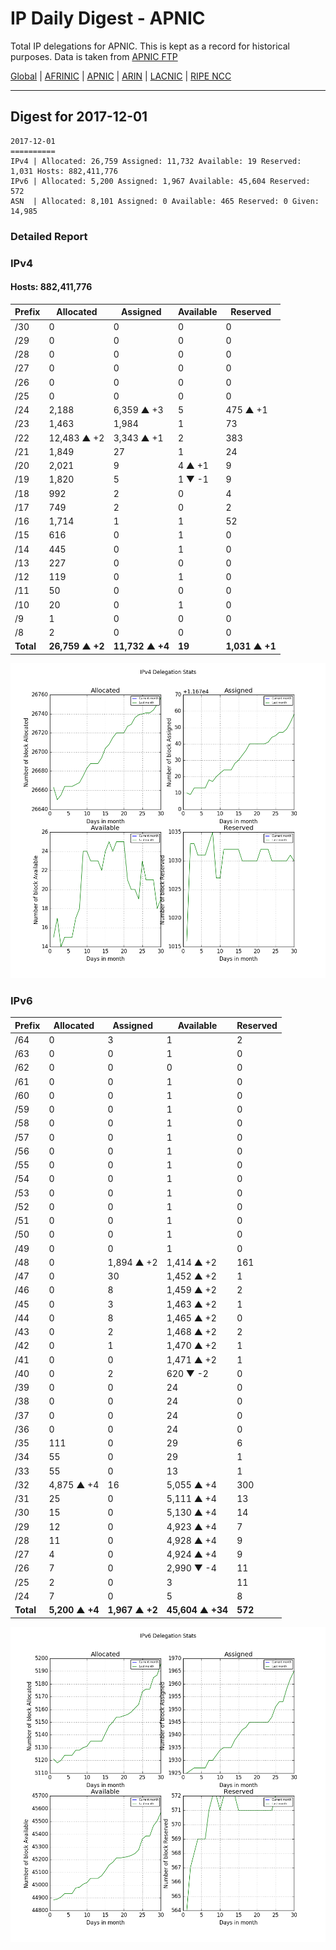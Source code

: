 # IP Daily Digest - APNIC

Total IP delegations for APNIC. This is kept as a record for historical purposes. Data is taken from [APNIC FTP](https://ftp.apnic.net/)

[Global](https://github.com/csmets/IP-Daily-Digest) | [AFRINIC](https://github.com/csmets/IP-Daily-Digest/tree/master/archives/AFRINIC) | [APNIC](https://github.com/csmets/IP-Daily-Digest/tree/master/archives/APNIC) | [ARIN](https://github.com/csmets/IP-Daily-Digest/tree/master/archives/ARIN) | [LACNIC](https://github.com/csmets/IP-Daily-Digest/tree/master/archives/LACNIC) | [RIPE NCC](https://github.com/csmets/IP-Daily-Digest/tree/master/archives/RIPE_NCC)

---

## Digest for 2017-12-01
```
2017-12-01
==========
IPv4 | Allocated: 26,759 Assigned: 11,732 Available: 19 Reserved: 1,031 Hosts: 882,411,776
IPv6 | Allocated: 5,200 Assigned: 1,967 Available: 45,604 Reserved: 572
ASN  | Allocated: 8,101 Assigned: 0 Available: 465 Reserved: 0 Given: 14,985
```

### Detailed Report

### IPv4

#### Hosts: **882,411,776**

| Prefix | Allocated | Assigned | Available | Reserved |
| ----- | ----- | ----- | ----- | ----- |
| /30 | 0 | 0 | 0 | 0 |
| /29 | 0 | 0 | 0 | 0 |
| /28 | 0 | 0 | 0 | 0 |
| /27 | 0 | 0 | 0 | 0 |
| /26 | 0 | 0 | 0 | 0 |
| /25 | 0 | 0 | 0 | 0 |
| /24 | 2,188 | 6,359 ▲ +3 | 5 | 475 ▲ +1 |
| /23 | 1,463 | 1,984 | 1 | 73 |
| /22 | 12,483 ▲ +2 | 3,343 ▲ +1 | 2 | 383 |
| /21 | 1,849 | 27 | 1 | 24 |
| /20 | 2,021 | 9 | 4 ▲ +1 | 9 |
| /19 | 1,820 | 5 | 1 ▼ -1 | 9 |
| /18 | 992 | 2 | 0 | 4 |
| /17 | 749 | 2 | 0 | 2 |
| /16 | 1,714 | 1 | 1 | 52 |
| /15 | 616 | 0 | 1 | 0 |
| /14 | 445 | 0 | 1 | 0 |
| /13 | 227 | 0 | 0 | 0 |
| /12 | 119 | 0 | 1 | 0 |
| /11 | 50 | 0 | 0 | 0 |
| /10 | 20 | 0 | 1 | 0 |
| /9 | 1 | 0 | 0 | 0 |
| /8 | 2 | 0 | 0 | 0 |
| **Total** | **26,759 ▲ +2** | **11,732 ▲ +4** | **19** | **1,031 ▲ +1** |

![ipv4-stats](ipv4-figure.png)

### IPv6

| Prefix | Allocated | Assigned | Available | Reserved |
| ----- | ----- | ----- | ----- | ----- |
| /64 | 0 | 3 | 1 | 2 |
| /63 | 0 | 0 | 1 | 0 |
| /62 | 0 | 0 | 0 | 0 |
| /61 | 0 | 0 | 1 | 0 |
| /60 | 0 | 0 | 1 | 0 |
| /59 | 0 | 0 | 1 | 0 |
| /58 | 0 | 0 | 1 | 0 |
| /57 | 0 | 0 | 1 | 0 |
| /56 | 0 | 0 | 1 | 0 |
| /55 | 0 | 0 | 1 | 0 |
| /54 | 0 | 0 | 1 | 0 |
| /53 | 0 | 0 | 1 | 0 |
| /52 | 0 | 0 | 1 | 0 |
| /51 | 0 | 0 | 1 | 0 |
| /50 | 0 | 0 | 1 | 0 |
| /49 | 0 | 0 | 1 | 0 |
| /48 | 0 | 1,894 ▲ +2 | 1,414 ▲ +2 | 161 |
| /47 | 0 | 30 | 1,452 ▲ +2 | 1 |
| /46 | 0 | 8 | 1,459 ▲ +2 | 2 |
| /45 | 0 | 3 | 1,463 ▲ +2 | 1 |
| /44 | 0 | 8 | 1,465 ▲ +2 | 0 |
| /43 | 0 | 2 | 1,468 ▲ +2 | 2 |
| /42 | 0 | 1 | 1,470 ▲ +2 | 1 |
| /41 | 0 | 0 | 1,471 ▲ +2 | 1 |
| /40 | 0 | 2 | 620 ▼ -2 | 0 |
| /39 | 0 | 0 | 24 | 0 |
| /38 | 0 | 0 | 24 | 0 |
| /37 | 0 | 0 | 24 | 0 |
| /36 | 0 | 0 | 24 | 0 |
| /35 | 111 | 0 | 29 | 6 |
| /34 | 55 | 0 | 29 | 1 |
| /33 | 55 | 0 | 13 | 1 |
| /32 | 4,875 ▲ +4 | 16 | 5,055 ▲ +4 | 300 |
| /31 | 25 | 0 | 5,111 ▲ +4 | 13 |
| /30 | 15 | 0 | 5,130 ▲ +4 | 14 |
| /29 | 12 | 0 | 4,923 ▲ +4 | 7 |
| /28 | 11 | 0 | 4,928 ▲ +4 | 9 |
| /27 | 4 | 0 | 4,924 ▲ +4 | 9 |
| /26 | 7 | 0 | 2,990 ▼ -4 | 11 |
| /25 | 2 | 0 | 3 | 11 |
| /24 | 7 | 0 | 5 | 8 |
| **Total** | **5,200 ▲ +4** | **1,967 ▲ +2** | **45,604 ▲ +34** | **572** |

![ipv6-stats](ipv6-figure.png)